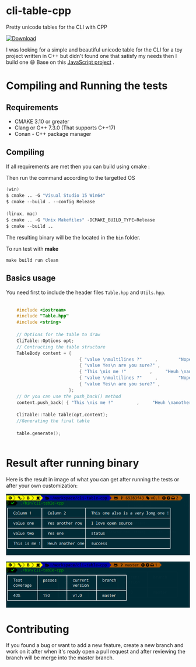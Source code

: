 # cli-table-cpp
Pretty unicode tables for the CLI with CPP

[ ![Download](https://api.bintray.com/packages/sdmg15/cliTable/cli-table-cpp/images/download.svg) ](https://bintray.com/sdmg15/cliTable/cli-table-cpp/_latestVersion)

I was looking for a simple and beautiful unicode table for the CLI for a toy 
project written in C++ but didn't found one that satisfy my needs then I build one :smile:
Base on this [JavaScript project](https://github.com/Automattic/cli-table) .

# Compiling and Running the tests 

  ## Requirements 

  - CMAKE 3.10 or greater
  - Clang or G++ 7.3.0 (That supports C++17)
  - Conan - C++ package manager
  
## Compiling 

If all requirements are met then you can build using cmake :

Then run the command according to the targetted OS 

```s
(win)
$ cmake .. -G "Visual Studio 15 Win64"
$ cmake --build . --config Release

(linux, mac)
$ cmake .. -G "Unix Makefiles" -DCMAKE_BUILD_TYPE=Release
$ cmake --build ..

```

The resulting binary will be the located in the `bin` folder.

To run test with **make**

```
make build run clean
``` 

## Basics usage 

You need first to include the header files `Table.hpp` and `Utils.hpp`.

```cpp

    #include <iostream>
    #include "Table.hpp"
    #include <string>

    // Options for the table to draw
    CliTable::Options opt;
    // Contructing the table structure
    TableBody content = {
                            { "value \nmultilines ?"     ,        "Nope \njust \ntesting" },
                            { "value Yes\n are you sure?" ,              "Teufy"      },
                            { "This \nis me !"         ,     "Heuh \nanother one"  },
                            { "value \nmultilines ?"     ,        "Nope \njust \ntesting" },
                            { "value Yes\n are you sure?" ,              "Teufy"      },
                        };
    // Or you can use the push_back() method 
    content.push_back( { "This \nis me !"         ,     "Heuh \nanother one"  } );

    CliTable::Table table(opt,content);
    //Generating the final table 

    table.generate();
    
```

     
# Result after running binary

Here is the result in image of what you can get after running the tests or after your own customization: 

![Result](images/example_one.png)

![Result Multilines](images/example_two.png)
  
# Contributing 

If you found a bug or want to add a new feature, create a new branch and work on it 
after when it's ready open a pull request and after reviewing the branch will be merge into the master 
branch.
